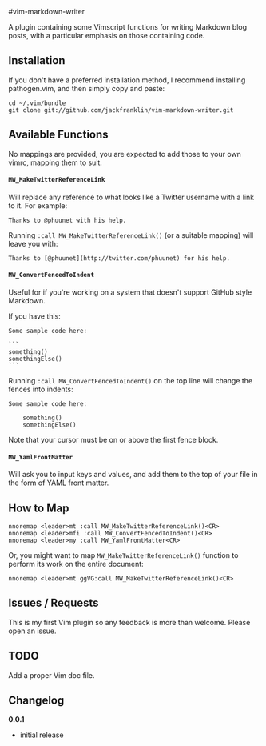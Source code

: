 #vim-markdown-writer

A plugin containing some Vimscript functions for writing Markdown blog posts, with a particular emphasis on those containing code.

## Installation

If you don't have a preferred installation method, I recommend installing pathogen.vim, and then simply copy and paste:

    cd ~/.vim/bundle
    git clone git://github.com/jackfranklin/vim-markdown-writer.git

## Available Functions

No mappings are provided, you are expected to add those to your own vimrc, mapping them to suit.

#### `MW_MakeTwitterReferenceLink`
Will replace any reference to what looks like a Twitter username with a link to it. For example:

    Thanks to @phuunet with his help.

Running `:call MW_MakeTwitterReferenceLink()` (or a suitable mapping) will leave you with:

    Thanks to [@phuunet](http://twitter.com/phuunet) for his help.

#### `MW_ConvertFencedToIndent`
Useful for if you're working on a system that doesn't support GitHub style Markdown.

If you have this:

    Some sample code here:

    ```
    something()
    somethingElse()
    ```

Running `:call MW_ConvertFencedToIndent()` on the top line will change the fences into indents:

    Some sample code here:

        something()
        somethingElse()

Note that your cursor must be on or above the first fence block.

#### `MW_YamlFrontMatter`
Will ask you to input keys and values, and add them to the top of your file in the form of YAML front matter. 

## How to Map

```
nnoremap <leader>mt :call MW_MakeTwitterReferenceLink()<CR>
nnoremap <leader>mfi :call MW_ConvertFencedToIndent()<CR>
nnoremap <leader>my :call MW_YamlFrontMatter<CR>
```

Or, you might want to map `MW_MakeTwitterReferenceLink()` function to perform its work on the entire document:

```
nnoremap <leader>mt ggVG:call MW_MakeTwitterReferenceLink()<CR>
```

## Issues / Requests
This is my first Vim plugin so any feedback is more than welcome. Please open an issue.

## TODO
Add a proper Vim doc file.

## Changelog

__0.0.1__
- initial release
